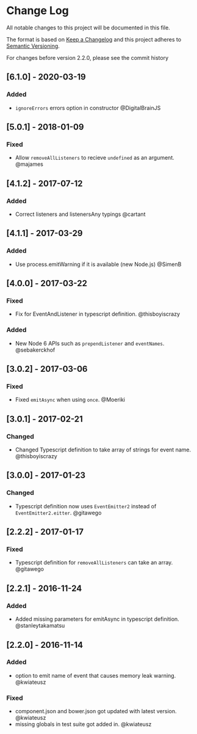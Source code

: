# Change Log
All notable changes to this project will be documented in this file.

The format is based on [Keep a Changelog](http://keepachangelog.com/)
and this project adheres to [Semantic Versioning](http://semver.org/).

For changes before version 2.2.0, please see the commit history

## [6.1.0] - 2020-03-19

### Added
- `ignoreErrors` errors option in constructor @DigitalBrainJS

## [5.0.1] - 2018-01-09

### Fixed
- Allow `removeAllListeners` to recieve `undefined` as an argument. @majames

## [4.1.2] - 2017-07-12
### Added
- Correct listeners and listenersAny typings @cartant

## [4.1.1] - 2017-03-29
### Added
- Use process.emitWarning if it is available (new Node.js) @SimenB

## [4.0.0] - 2017-03-22
### Fixed
- Fix for EventAndListener in typescript definition. @thisboyiscrazy

### Added
- New Node 6 APIs such as `prependListener` and `eventNames`. @sebakerckhof

## [3.0.2] - 2017-03-06
### Fixed
- Fixed `emitAsync` when using `once`. @Moeriki

## [3.0.1] - 2017-02-21
### Changed
- Changed Typescript definition to take array of strings for event name. @thisboyiscrazy

## [3.0.0] - 2017-01-23
### Changed
- Typescript definition now uses `EventEmitter2` instead of `EventEmitter2.eitter`. @gitawego

## [2.2.2] - 2017-01-17
### Fixed
- Typescript definition for `removeAllListeners` can take an array. @gitawego

## [2.2.1] - 2016-11-24
### Added
- Added missing parameters for emitAsync in typescript definition. @stanleytakamatsu

## [2.2.0] - 2016-11-14
### Added
- option to emit name of event that causes memory leak warning. @kwiateusz

### Fixed
- component.json and bower.json got updated with latest version. @kwiateusz
- missing globals in test suite got added in.  @kwiateusz
